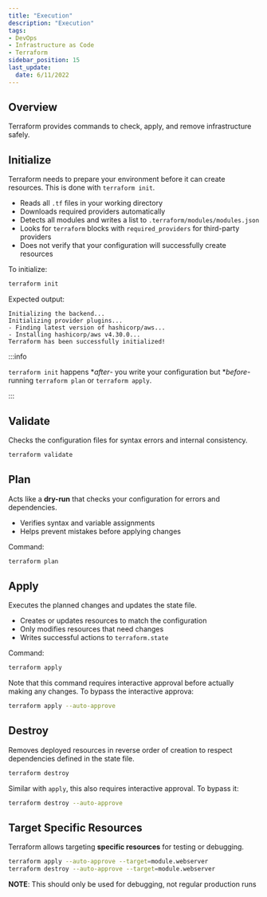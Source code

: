 ```yaml
---
title: "Execution"
description: "Execution"
tags: 
- DevOps
- Infrastructure as Code
- Terraform
sidebar_position: 15
last_update:
  date: 6/11/2022
---
```


## Overview

Terraform provides commands to check, apply, and remove infrastructure safely.

## Initialize

Terraform needs to prepare your environment before it can create resources. This is done with `terraform init`.

- Reads all `.tf` files in your working directory
- Downloads required providers automatically
- Detects all modules and writes a list to `.terraform/modules/modules.json`
- Looks for `terraform` blocks with `required_providers` for third-party providers
- Does not verify that your configuration will successfully create resources

To initialize:

```bash
terraform init
```

Expected output:

```
Initializing the backend...
Initializing provider plugins...
- Finding latest version of hashicorp/aws...
- Installing hashicorp/aws v4.30.0...
Terraform has been successfully initialized!
```

:::info 

`terraform init` happens **after*- you write your configuration but **before*- running `terraform plan` or `terraform apply`. 

:::



## Validate 

Checks the configuration files for syntax errors and internal consistency.

```bash
terraform validate 
```

## Plan

Acts like a **dry-run** that checks your configuration for errors and dependencies.

- Verifies syntax and variable assignments
- Helps prevent mistakes before applying changes

Command:

```bash
terraform plan 
```

## Apply

Executes the planned changes and updates the state file.

- Creates or updates resources to match the configuration
- Only modifies resources that need changes
- Writes successful actions to `terraform.state`

Command:

```bash
terraform apply 
```

Note that this command requires interactive approval before actually making any changes. To bypass the interactive approva:

```bash
terraform apply --auto-approve
```

## Destroy

Removes deployed resources in reverse order of creation to respect dependencies defined in the state file.

```bash
terraform destroy
```

Similar with `apply`, this also requires interactive approval. To bypass it:

```bash
terraform destroy --auto-approve
```

## Target Specific Resources

Terraform allows targeting **specific resources** for testing or debugging.

```bash
terraform apply --auto-approve --target=module.webserver
terraform destroy --auto-approve --target=module.webserver
```

**NOTE**: This should only be used for debugging, not regular production runs
